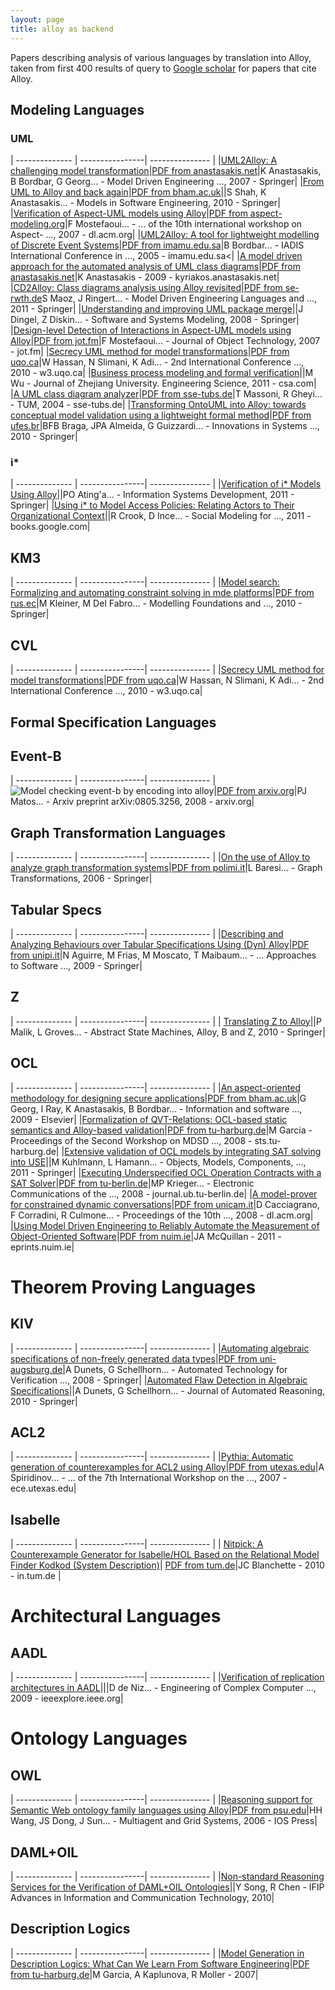 ```yaml
---
layout: page
title: alloy as backend
---
```


Papers describing analysis of various languages by translation into Alloy, taken from first 400 results of query to [Google scholar](http://scholar.google.com/scholar?q=alloy+language+OR+model+-hysteresis+-metal+-steel+-thermal+-titanium+-surface+-magnetic+-weld+-anneal&hl=en&num=100&as_sdt=1,22&as_ylo=1997&as_subj=eng) for papers that cite Alloy.

## Modeling Languages

### UML

| -------------- | ----------------| --------------- |
|[UML2Alloy: A challenging model transformation](http://www.springerlink.com/index/52051u3816m33g12.pdf)|[PDF from anastasakis.net](http://kyriakos.anastasakis.net/prof/pubs/models07.pdf)|K Anastasakis, B Bordbar, G Georg... - Model Driven Engineering ..., 2007 - Springer|
|[From UML to Alloy and back again](http://www.springerlink.com/index/JM036033H8686UM2.pdf)|[PDF from bham.ac.uk](http://www.cs.bham.ac.uk/%7Ebxb/Papres/mode09.pdf)||S Shah, K Anastasakis... - Models in Software Engineering, 2010 - Springer|
|[Verification of Aspect-UML models using Alloy](http://dl.acm.org/citation.cfm?id=1229382)|[PDF from aspect-modeling.org](http://www.aspect-modeling.org/aosd07/accepted_papers/a7-mostefaoui.pdf)|F Mostefaoui... - ... of the 10th international workshop on Aspect- ..., 2007 - dl.acm.org|
|[UML2Alloy: A tool for lightweight modelling of Discrete Event Systems](http://www.imamu.edu.sa/DContent/IT_Topics/A%20TOOL%20FOR%20LIGHTWEIGHT.pdf)|[PDF from imamu.edu.sa](http://www.imamu.edu.sa/DContent/IT_Topics/A%20TOOL%20FOR%20LIGHTWEIGHT.pdf)|B Bordbar... - IADIS International Conference in ..., 2005 - imamu.edu.sa<|
|[A model driven approach for the automated analysis of UML class diagrams](http://kyriakos.anastasakis.net/prof/pubs/anastasakis_thesis.pdf)|[PDF from anastasakis.net](http://kyriakos.anastasakis.net/prof/pubs/anastasakis_thesis.pdf)|K Anastasakis - 2009 - kyriakos.anastasakis.net|
|[CD2Alloy: Class diagrams analysis using Alloy revisited](http://www.springerlink.com/index/Q47070V6815W5335.pdf)|[PDF from se-rwth.de](http://www.se-rwth.de/publications/SM_JOR_BR_cd2alloy_MODELS_11.pdf)S Maoz, J Ringert... - Model Driven Engineering Languages and ..., 2011 - Springer|
|[Understanding and improving UML package merge](http://www.springerlink.com/index/1828610861801552.pdf)||J Dingel, Z Diskin... - Software and Systems Modeling, 2008 - Springer|
|[Design-level Detection of Interactions in Aspect-UML models using Alloy](http://www.jot.fm/issues/issue_2007_08/article6.pdf)|[PDF from jot.fm](http://www.jot.fm/issues/issue_2007_08/article6.pdf)|F Mostefaoui... - Journal of Object Technology, 2007 - jot.fm|
|[Secrecy UML method for model transformations](http://w3.uqo.ca/slin02/SUM-FNS.pdf)|[PDF from uqo.ca](http://w3.uqo.ca/slin02/SUM-FNS.pdf)|W Hassan, N Slimani, K Adi... - 2nd International Conference ..., 2010 - w3.uqo.ca|
|[Business process modeling and formal verification](http://www.csa.com/partners/viewrecord.php?requester=gs&amp;collection=TRD&amp;recid=15156260MT)||M Wu - Journal of Zhejiang University. Engineering Science, 2011 - csa.com|
|[A UML class diagram analyzer](http://www.sse-tubs.de/publications/Juerjens_et_al_CSDUML_iTUM_05.pdf#page=100)|[PDF from sse-tubs.de](http://www.sse-tubs.de/publications/Juerjens_et_al_CSDUML_iTUM_05.pdf#page=100)|T Massoni, R Gheyi... - TUM, 2004 - sse-tubs.de|
|[Transforming OntoUML into Alloy: towards conceptual model validation using a lightweight formal method](http://www.springerlink.com/index/m1715n1220717l58.pdf)|[PDF from ufes.br](http://www.inf.ufes.br/%7Egguizzardi/braga-et-al-ISSE10.pdf)|BFB Braga, JPA Almeida, G Guizzardi... - Innovations in Systems ..., 2010 - Springer|

### i*

| -------------- | ----------------| --------------- |
|[Verification of i* Models Using Alloy](http://www.springerlink.com/index/L6451Q3H207H17P0.pdf)||PO Ating'a... - Information Systems Development, 2011 - Springer|
|[Using i* to Model Access Policies: Relating Actors to Their Organizational Context](http://books.google.com/books?hl=en&amp;lr=&amp;id=ceNA3l1jOeAC&amp;oi=fnd&amp;pg=PA313&amp;dq=alloy+language+OR+model+-hysteresis+-metal+-steel+-thermal+-titanium+-surface+-magnetic+-weld+-anneal&amp;ots=gFhBJyX0Za&amp;sig=Sv6T06U17nwqW_Y8W-hKXHT-NR0)||R Crook, D Ince... - Social Modeling for ..., 2011 - books.google.com|


## KM3

| -------------- | ----------------| --------------- |
|[Model search: Formalizing and automating constraint solving in mde platforms](http://www.springerlink.com/index/B4170605T475040U.pdf)|[PDF from rus.ec](http://gen.lib.rus.ec/get?nametype=orig&amp;md5=693a637ed812399be412aefec1548812#page=183)|M Kleiner, M Del Fabro... - Modelling Foundations and ..., 2010 - Springer|

## CVL

| -------------- | ----------------| --------------- |
|[Secrecy UML method for model transformations](http://w3.uqo.ca/slin02/SUM-FNS.pdf)|[PDF from uqo.ca](http://w3.uqo.ca/slin02/SUM-FNS.pdf)|W Hassan, N Slimani, K Adi... - 2nd International Conference ..., 2010 - w3.uqo.ca|

## Formal Specification Languages

## Event-B

| -------------- | ----------------| --------------- |
![Model checking event-b by encoding into alloy](http://arxiv.org/abs/0805.3256)|[PDF from arxiv.org](http://arxiv.org/pdf/0805.3256)|PJ Matos... - Arxiv preprint arXiv:0805.3256, 2008 - arxiv.org|

## Graph Transformation Languages

| -------------- | ----------------| --------------- |
|[On the use of Alloy to analyze graph transformation systems](http://www.springerlink.com/index/q73387716545u5r6.pdf)|[PDF from polimi.it](http://home.dei.polimi.it/baresi/papers/ICGT06.pdf)|L Baresi... - Graph Transformations, 2006 - Springer|

## Tabular Specs

| -------------- | ----------------| --------------- |
|[Describing and Analyzing Behaviours over Tabular Specifications Using (Dyn) Alloy](http://www.springerlink.com/index/n9864826l5h70717.pdf)|[PDF from unipi.it](https://mailserver.di.unipi.it/ricerca/proceedings/ETAPS09/papers/5503/55030155.pdf)|N Aguirre, M Frias, M Moscato, T Maibaum... - ... Approaches to Software ..., 2009 - Springer|


## Z

| -------------- | ----------------| --------------- |
| [Translating Z to Alloy](http://www.springerlink.com/index/yr88353213q34912.pdf)||P Malik, L Groves... - Abstract State Machines, Alloy, B and Z, 2010 - Springer|

## OCL

| -------------- | ----------------| --------------- |
|[An aspect-oriented methodology for designing secure applications](http://www.sciencedirect.com/science/article/pii/S0950584908000736)|[PDF from bham.ac.uk](http://www.cs.bham.ac.uk/%7Ebxb/Papres/ist09.pdf)|G Georg, I Ray, K Anastasakis, B Bordbar... - Information and software ..., 2009 - Elsevier|
|[Formalization of QVT-Relations: OCL-based static semantics and Alloy-based validation](http://www.sts.tu-harburg.de/%7Emi.garcia/pubs/2008/qvtr/QVTRelationsFormalization.pdf)|[PDF from tu-harburg.de](http://www.sts.tu-harburg.de/%7Emi.garcia/pubs/2008/qvtr/QVTRelationsFormalization.pdf)|M Garcia - Proceedings of the Second Workshop on MDSD ..., 2008 - sts.tu-harburg.de|
|[Extensive validation of OCL models by integrating SAT solving into USE](http://www.springerlink.com/index/GXR8816L47L51446.pdf)||M Kuhlmann, L Hamann... - Objects, Models, Components, ..., 2011 - Springer|
|[Executing Underspecified OCL Operation Contracts with a SAT Solver](http://journal.ub.tu-berlin.de/index.php/eceasst/article/view/176)|[PDF from tu-berlin.de](http://journal.ub.tu-berlin.de/index.php/eceasst/article/download/176/173)|MP Krieger... - Electronic Communications of the ..., 2008 - journal.ub.tu-berlin.de|
|[A model-prover for constrained dynamic conversations](http://dl.acm.org/citation.cfm?id=1497428)|[PDF from unicam.it](http://www1.cs.unicam.it/docenti/diletta.cacciagrano/Lists/Pubblications/Attachments/10/iiWAS2008_96.pdf)|D Cacciagrano, F Corradini, R Culmone... - Proceedings of the 10th ..., 2008 - dl.acm.org|
|[Using Model Driven Engineering to Reliably Automate the Measurement of Object-Oriented Software](http://eprints.nuim.ie/2574/)|[PDF from nuim.ie](http://eprints.nuim.ie/2574/1/96080728-phd.pdf)|JA McQuillan - 2011 - eprints.nuim.ie|

# Theorem Proving Languages

## KIV

| -------------- | ----------------| --------------- |
|[Automating algebraic specifications of non-freely generated data types](http://www.springerlink.com/index/5978TRV85Q7Q5536.pdf)|[PDF from uni-augsburg.de](https://www.informatik.uni-augsburg.de/de/lehrstuehle/swt/se/publications/2008-Alloy-ATVA08/paperATVA2008.pdf)|A Dunets, G Schellhorn... - Automated Technology for Verification ..., 2008 - Springer|
|[Automated Flaw Detection in Algebraic Specifications](http://www.springerlink.com/index/ru421274nj61r720.pdf)||A Dunets, G Schellhorn... - Journal of Automated Reasoning, 2010 - Springer|

## ACL2

| -------------- | ----------------| --------------- |
|[Pythia: Automatic generation of counterexamples for ACL2 using Alloy](http://www.ece.utexas.edu/%7Ekhurshid/papers/2007/07acl2-pythia.pdf)|[PDF from utexas.edu](http://www.ece.utexas.edu/%7Ekhurshid/papers/2007/07acl2-pythia.pdf)|A Spiridinov... - ... of the 7th International Workshop on the ..., 2007 - ece.utexas.edu|

## Isabelle

| -------------- | ----------------| --------------- |
| [Nitpick: A Counterexample Generator for Isabelle/HOL Based on the Relational Model Finder Kodkod (System Description)](http://www4.in.tum.de/%7Eblanchet/lpar2010-nitpick.pdf)| [PDF from tum.de](http://www4.in.tum.de/%7Eblanchet/lpar2010-nitpick.pdf)|JC Blanchette - 2010 - in.tum.de |

# Architectural Languages

## AADL

| -------------- | ----------------| --------------- |
|[Verification of replication architectures in AADL](http://ieeexplore.ieee.org/xpls/abs_all.jsp?arnumber=5090549)|||D de Niz... - Engineering of Complex Computer ..., 2009 - ieeexplore.ieee.org|

# Ontology Languages

## OWL

| -------------- | ----------------| --------------- |
|[Reasoning support for Semantic Web ontology family languages using Alloy](http://iospress.metapress.com/index/65KQ70567TMCTV01.pdf)|[PDF from psu.edu](http://citeseerx.ist.psu.edu/viewdoc/download?doi=10.1.1.151.6596&amp;rep=rep1&amp;type=pdf)|HH Wang, JS Dong, J Sun... - Multiagent and Grid Systems, 2006 - IOS Press|

## DAML+OIL

| -------------- | ----------------| --------------- |
|[Non-standard Reasoning Services for the Verification of DAML+OIL Ontologies](http://www.springerlink.com/content/w58nhu2070h44576/)||Y Song, R Chen - IFIP Advances in Information and Communication Technology, 2010|

## Description Logics

| -------------- | ----------------| --------------- |
|[Model Generation in Description Logics: What Can We Learn From Software Engineering](http://citeseerx.ist.psu.edu/viewdoc/summary?doi=10.1.1.144.8717)|[PDF from tu-harburg.de](http://www.sts.tu-harburg.de/tech-reports/2007/GaKM07.pdf)|M Garcia, A Kaplunova, R Moller - 2007|
